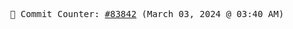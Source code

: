 <p align="center">
    <samp>
        📮 Commit Counter: <a href="https://github.com/Javascript-void0/Javascript-void0/commits/main">#83842</a> (March 03, 2024 @ 03:40 AM)
    </samp>
</p>